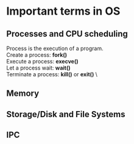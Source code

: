 # Important terms in OS 

## Processes and CPU scheduling 
Process is the execution of a program. \
Create a process: **fork()** \
Execute a process: **execve()** \
Let a process wait: **wait()** \
Terminate a process: **kill()** or **exit()** \


## Memory 

## Storage/Disk and File Systems 

## IPC
